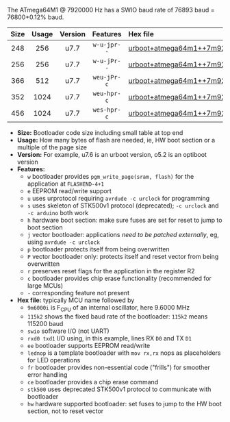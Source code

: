 The ATmega64M1 @ 7920000 Hz has a SWIO baud rate of 76893 baud = 76800+0.12% baud.

|Size|Usage|Version|Features|Hex file|
|:-:|:-:|:-:|:-:|:--|
|248|256|u7.7|`w-u-jpr--`|[urboot+atmega64m1++7m9200i+++76k8_swio_rxd4_txd3_lednop.hex](https://raw.githubusercontent.com/stefanrueger/urboot.hex/main/mcus/atmega64m1/internal_oscillator/fint++7m9200_Hz/br+++76k8_bps/urboot+atmega64m1++7m9200i+++76k8_swio_rxd4_txd3_lednop.hex)|
|256|256|u7.7|`w-u-jPr--`|[urboot+atmega64m1++7m9200i+++76k8_swio_rxd4_txd3.hex](https://raw.githubusercontent.com/stefanrueger/urboot.hex/main/mcus/atmega64m1/internal_oscillator/fint++7m9200_Hz/br+++76k8_bps/urboot+atmega64m1++7m9200i+++76k8_swio_rxd4_txd3.hex)|
|366|512|u7.7|`weu-jPr-c`|[urboot+atmega64m1++7m9200i+++76k8_swio_rxd4_txd3_ee_lednop_fr_ce.hex](https://raw.githubusercontent.com/stefanrueger/urboot.hex/main/mcus/atmega64m1/internal_oscillator/fint++7m9200_Hz/br+++76k8_bps/urboot+atmega64m1++7m9200i+++76k8_swio_rxd4_txd3_ee_lednop_fr_ce.hex)|
|352|1024|u7.7|`weu-hpr-c`|[urboot+atmega64m1++7m9200i+++76k8_swio_rxd4_txd3_ee_lednop_fr_ce_hw.hex](https://raw.githubusercontent.com/stefanrueger/urboot.hex/main/mcus/atmega64m1/internal_oscillator/fint++7m9200_Hz/br+++76k8_bps/urboot+atmega64m1++7m9200i+++76k8_swio_rxd4_txd3_ee_lednop_fr_ce_hw.hex)|
|456|1024|u7.7|`wes-hpr-c`|[urboot+atmega64m1++7m9200i+++76k8_swio_rxd4_txd3_ee_lednop_fr_ce_stk500_hw.hex](https://raw.githubusercontent.com/stefanrueger/urboot.hex/main/mcus/atmega64m1/internal_oscillator/fint++7m9200_Hz/br+++76k8_bps/urboot+atmega64m1++7m9200i+++76k8_swio_rxd4_txd3_ee_lednop_fr_ce_stk500_hw.hex)|

- **Size:** Bootloader code size including small table at top end
- **Usage:** How many bytes of flash are needed, ie, HW boot section or a multiple of the page size
- **Version:** For example, u7.6 is an urboot version, o5.2 is an optiboot version
- **Features:**
  + `w` bootloader provides `pgm_write_page(sram, flash)` for the application at `FLASHEND-4+1`
  + `e` EEPROM read/write support
  + `u` uses urprotocol requiring `avrdude -c urclock` for programming
  + `s` uses skeleton of STK500v1 protocol (deprecated); `-c urclock` and `-c arduino` both work
  + `h` hardware boot section: make sure fuses are set for reset to jump to boot section
  + `j` vector bootloader: applications *need to be patched externally*, eg, using `avrdude -c urclock`
  + `p` bootloader protects itself from being overwritten
  + `P` vector bootloader only: protects itself and reset vector from being overwritten
  + `r` preserves reset flags for the application in the register R2
  + `c` bootloader provides chip erase functionality (recommended for large MCUs)
  + `-` corresponding feature not present
- **Hex file:** typically MCU name followed by
  + `9m6000i` is F<sub>CPU</sub> of an internal oscillator, here 9.6000 MHz
  + `115k2` shows the fixed baud rate of the bootloader: `115k2` means 115200 baud
  + `swio` software I/O (not UART)
  + `rxd0 txd1` I/O using, in this example, lines RX `D0` and TX `D1`
  + `ee` bootloader supports EEPROM read/write
  + `lednop` is a template bootloader with `mov rx,rx` nops as placeholders for LED operations
  + `fr` bootloader provides non-essential code ("frills") for smoother error handling
  + `ce` bootloader provides a chip erase command
  + `stk500` uses deprecated STK500v1 protocol to communicate with bootloader
  + `hw` hardware supported bootloader: set fuses to jump to the HW boot section, not to reset vector

